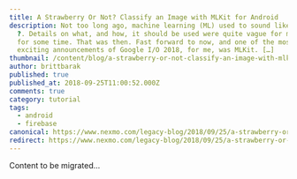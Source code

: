 ```yaml
---
title: A Strawberry Or Not? Classify an Image with MLKit for Android
description: Not too long ago, machine learning (ML) used to sound like a magic
  ?. Details on what, and how, it should be used were quite vague for many of us
  for some time. That was then. Fast forward to now, and one of the most
  exciting announcements of Google I/O 2018, for me, was MLKit. […]
thumbnail: /content/blog/a-strawberry-or-not-classify-an-image-with-mlkit-for-android-dr/Whos-afraid-V2-1.001.jpeg
author: brittbarak
published: true
published_at: 2018-09-25T11:00:52.000Z
comments: true
category: tutorial
tags:
  - android
  - firebase
canonical: https://www.nexmo.com/legacy-blog/2018/09/25/a-strawberry-or-not-classify-an-image-with-mlkit-for-android-dr
redirect: https://www.nexmo.com/legacy-blog/2018/09/25/a-strawberry-or-not-classify-an-image-with-mlkit-for-android-dr
---
```


Content to be migrated...
